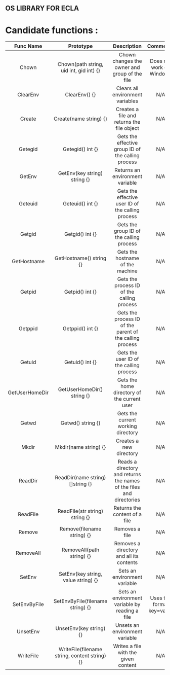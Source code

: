 ## OS LIBRARY FOR ECLA

# Candidate functions :

|   Func Name    |                   Prototype                   |                             Description                              |         Comments          |
|:--------------:|:---------------------------------------------:|:--------------------------------------------------------------------:|:-------------------------:|
|     Chown      |    Chown(path string, uid int, gid int) {}    |            Chown changes the owner and group of the file             | Does not work on Windows  |
|    ClearEnv    |                 ClearEnv() {}                 |                   Clears all environment variables                   |            N/A            |
|     Create     |            Create(name string) {}             |              Creates a file and returns the file object              |            N/A            |
|    Getegid     |               Getegid() int {}                |          Gets the effective group ID of the calling process          |            N/A            |
|     GetEnv     |         GetEnv(key string) string {}          |                   Returns an environment variable                    |            N/A            |
|    Geteuid     |               Geteuid() int {}                |          Gets the effective user ID of the calling process           |            N/A            |
|     Getgid     |                Getgid() int {}                |               Gets the group ID of the calling process               |            N/A            |
|  GetHostname   |            GetHostname() string {}            |                   Gets the hostname of the machine                   |            N/A            |
|     Getpid     |                Getpid() int {}                |              Gets the process ID of the calling process              |            N/A            |
|    Getppid     |               Getppid() int {}                |       Gets the process ID of the parent of the calling process       |            N/A            |
|     Getuid     |                Getuid() int {}                |               Gets the user ID of the calling process                |            N/A            |
| GetUserHomeDir |          GetUserHomeDir() string {}           |             Gets the home directory of the current user              |            N/A            |
|     Getwd      |               Getwd() string {}               |                  Gets the current working directory                  |            N/A            |
|     Mkdir      |             Mkdir(name string) {}             |                       Creates a new directory                        |            N/A            |
|    ReadDir     |       ReadDir(name string) []string {}        | Reads a directory and returns the names of the files and directories |            N/A            |
|    ReadFile    |        ReadFile(str string) string {}         |                    Returns the content of a file                     |            N/A            |
|     Remove     |          Remove(filename string) {}           |                            Removes a file                            |            N/A            |
|   RemoveAll    |           RemoveAll(path string) {}           |               Removes a directory and all its contents               |            N/A            |
|     SetEnv     |      SetEnv(key string, value string) {}      |                     Sets an environment variable                     |            N/A            |
|  SetEnvByFile  |       SetEnvByFile(filename string) {}        |            Sets an environment variable by reading a file            | Uses the format key=value |
|    UnsetEnv    |            UnsetEnv(key string) {}            |                    Unsets an environment variable                    |            N/A            |
|   WriteFile    | WriteFile(filename string, content string) {} |                 Writes a file with the given content                 |            N/A            |
